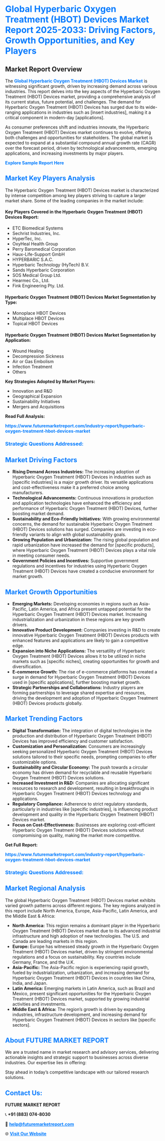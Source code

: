 <h1 style="color: #007BFF;">Global Hyperbaric Oxygen Treatment (HBOT) Devices Market Report 2025-2033: Driving Factors, Growth Opportunities, and Key Players</h1>

<section id="overview">
<h2>Market Report Overview</h2>
<p>The <a href="https://www.futuremarketreport.com/industry-report/hyperbaric-oxygen-treatment-hbot-devices-market" style="color: #007BFF; text-decoration: none;"><strong>Global Hyperbaric Oxygen Treatment (HBOT) Devices Market</strong></a> is witnessing significant growth, driven by increasing demand across various industries. This report delves into the key aspects of the Hyperbaric Oxygen Treatment (HBOT) Devices market, providing a comprehensive analysis of its current status, future potential, and challenges. The demand for Hyperbaric Oxygen Treatment (HBOT) Devices has surged due to its wide-ranging applications in industries such as [insert industries], making it a critical component in modern-day [applications].</p>
<p>As consumer preferences shift and industries innovate, the Hyperbaric Oxygen Treatment (HBOT) Devices market continues to evolve, offering both challenges and opportunities for stakeholders. The global market is expected to expand at a substantial compound annual growth rate (CAGR) over the forecast period, driven by technological advancements, emerging applications, and increasing investments by major players.</p>
</section>

<section id="overview">
<p><a href="https://www.futuremarketreport.com/request-sample/reportId=91838" style="color: #007BFF; text-decoration: none;"><strong>Explore Sample Report Here</strong></a></p>
</section>

<section id="key-players">
<h2 style="color: #007BFF;">Market Key Players Analysis</h2>
<p>The Hyperbaric Oxygen Treatment (HBOT) Devices market is characterized by intense competition among key players striving to capture a larger market share. Some of the leading companies in the market include:</p>
<h4>Key Players Covered in the Hyperbaric Oxygen Treatment (HBOT) Devices Report:</h4>
<ul><li>ETC Biomedical Systems</li><li>Sechrist Industries, Inc.</li><li>HyperTec, Inc.</li><li>OxyHeal Health Group</li><li>Perry Baromedical Corporation</li><li>Haux-Life-Support GmbH</li><li>HYPERBARIC S.A.C.</li><li>Hyperbaric Technology (HyTech) B.V.</li><li>Sands Hyperbaric Corporation</li><li>SOS Medical Group Ltd.</li><li>Hearmec Co., Ltd.</li><li>Fink Engineering Pty. Ltd.</li></ul>
<h4>Hyperbaric Oxygen Treatment (HBOT) Devices Market Segmentation by Type:</h4>
<ul><li>Monoplace HBOT Devices</li><li>Multiplace HBOT Devices</li><li>Topical HBOT Devices</li></ul>

<h4>Hyperbaric Oxygen Treatment (HBOT) Devices Market Segmentation by Application:</h4>
<ul><li>Wound Healing</li><li>Decompression Sickness</li><li>Air or Gas Embolism</li><li>Infection Treatment</li><li>Others</li></ul>
<p><strong>Key Strategies Adopted by Market Players:</strong></p>
<ul>
<li>Innovation and R&D</li>
<li>Geographical Expansion</li>
<li>Sustainability Initiatives</li>
<li>Mergers and Acquisitions</li>
</ul>
</section>

<section>
<p><strong>Read Full Analysis: </strong></p><a href="https://www.futuremarketreport.com/industry-report/hyperbaric-oxygen-treatment-hbot-devices-market" style="color: #007BFF; text-decoration: none;"><strong>https://www.futuremarketreport.com/industry-report/hyperbaric-oxygen-treatment-hbot-devices-market</strong></a>
<h3 style="color: #007BFF;">Strategic Questions Addressed:</h3>
</section>

<section id="driving-factors">
<h2 style="color: #007BFF;">Market Driving Factors</h2>
<ul>
<li><strong>Rising Demand Across Industries:</strong> The increasing adoption of Hyperbaric Oxygen Treatment (HBOT) Devices in industries such as [specific industries] is a major growth driver. Its versatile applications and cost-effectiveness make it a preferred choice among manufacturers.</li>
<li><strong>Technological Advancements:</strong> Continuous innovations in production and application technologies have enhanced the efficiency and performance of Hyperbaric Oxygen Treatment (HBOT) Devices, further boosting market demand.</li>
<li><strong>Sustainability and Eco-Friendly Initiatives:</strong> With growing environmental concerns, the demand for sustainable Hyperbaric Oxygen Treatment (HBOT) Devices solutions has surged. Companies are investing in eco-friendly variants to align with global sustainability goals.</li>
<li><strong>Growing Population and Urbanization:</strong> The rising global population and rapid urbanization have increased the demand for [specific products], where Hyperbaric Oxygen Treatment (HBOT) Devices plays a vital role in meeting consumer needs.</li>
<li><strong>Government Policies and Incentives:</strong> Supportive government regulations and incentives for industries using Hyperbaric Oxygen Treatment (HBOT) Devices have created a conducive environment for market growth.</li>
</ul>
</section>

<section id="growth-opportunities">
<h2 style="color: #007BFF;">Market Growth Opportunities</h2>
<ul>
<li><strong>Emerging Markets:</strong> Developing economies in regions such as Asia-Pacific, Latin America, and Africa present untapped potential for the Hyperbaric Oxygen Treatment (HBOT) Devices market. Increasing industrialization and urbanization in these regions are key growth drivers.</li>
<li><strong>Innovative Product Development:</strong> Companies investing in R&D to create innovative Hyperbaric Oxygen Treatment (HBOT) Devices products with enhanced features and applications are likely to gain a competitive edge.</li>
<li><strong>Expansion into Niche Applications:</strong> The versatility of Hyperbaric Oxygen Treatment (HBOT) Devices allows it to be utilized in niche markets such as [specific niches], creating opportunities for growth and diversification.</li>
<li><strong>E-commerce Growth:</strong> The rise of e-commerce platforms has created a surge in demand for Hyperbaric Oxygen Treatment (HBOT) Devices used in [specific applications], further boosting market growth.</li>
<li><strong>Strategic Partnerships and Collaborations:</strong> Industry players are forming partnerships to leverage shared expertise and resources, driving the development and adoption of Hyperbaric Oxygen Treatment (HBOT) Devices products globally.</li>
</ul>
</section>

<section id="trending-factors">
<h2 style="color: #007BFF;">Market Trending Factors</h2>
<ul>
<li><strong>Digital Transformation:</strong> The integration of digital technologies in the production and distribution of Hyperbaric Oxygen Treatment (HBOT) Devices has improved efficiency and customer satisfaction.</li>
<li><strong>Customization and Personalization:</strong> Consumers are increasingly seeking personalized Hyperbaric Oxygen Treatment (HBOT) Devices solutions tailored to their specific needs, prompting companies to offer customizable options.</li>
<li><strong>Sustainability and Circular Economy:</strong> The push towards a circular economy has driven demand for recyclable and reusable Hyperbaric Oxygen Treatment (HBOT) Devices solutions.</li>
<li><strong>Increased Investment in R&D:</strong> Companies are allocating significant resources to research and development, resulting in breakthroughs in Hyperbaric Oxygen Treatment (HBOT) Devices technology and applications.</li>
<li><strong>Regulatory Compliance:</strong> Adherence to strict regulatory standards, particularly in industries like [specific industries], is influencing product development and quality in the Hyperbaric Oxygen Treatment (HBOT) Devices market.</li>
<li><strong>Focus on Cost-Effectiveness:</strong> Businesses are exploring cost-efficient Hyperbaric Oxygen Treatment (HBOT) Devices solutions without compromising on quality, making the market more competitive.</li>
</ul>
</section>

<section>
<p><strong>Get Full Report: </strong></p><a href="https://www.futuremarketreport.com/industry-report/hyperbaric-oxygen-treatment-hbot-devices-market" style="color: #007BFF; text-decoration: none;"><strong>https://www.futuremarketreport.com/industry-report/hyperbaric-oxygen-treatment-hbot-devices-market</strong></a>
<h3 style="color: #007BFF;">Strategic Questions Addressed:</h3>
</section>


<section id="regional-analysis">
<h2 style="color: #007BFF;">Market Regional Analysis</h2>
<p>The global Hyperbaric Oxygen Treatment (HBOT) Devices market exhibits varied growth patterns across different regions. The key regions analyzed in this report include North America, Europe, Asia-Pacific, Latin America, and the Middle East & Africa:</p>
<ul>
<li><strong>North America:</strong> This region remains a dominant player in the Hyperbaric Oxygen Treatment (HBOT) Devices market due to its advanced industrial infrastructure and high adoption of new technologies. The U.S. and Canada are leading markets in this region.</li>
<li><strong>Europe:</strong> Europe has witnessed steady growth in the Hyperbaric Oxygen Treatment (HBOT) Devices market, driven by stringent environmental regulations and a focus on sustainability. Key countries include Germany, France, and the U.K.</li>
<li><strong>Asia-Pacific:</strong> The Asia-Pacific region is experiencing rapid growth, fueled by industrialization, urbanization, and increasing demand for Hyperbaric Oxygen Treatment (HBOT) Devices in countries like China, India, and Japan.</li>
<li><strong>Latin America:</strong> Emerging markets in Latin America, such as Brazil and Mexico, present significant opportunities for the Hyperbaric Oxygen Treatment (HBOT) Devices market, supported by growing industrial activities and investments.</li>
<li><strong>Middle East & Africa:</strong> The region’s growth is driven by expanding industries, infrastructure development, and increasing demand for Hyperbaric Oxygen Treatment (HBOT) Devices in sectors like [specific sectors].</li>
</ul>
</section>

<footer>
<h2 style="color: #007BFF;">About FUTURE MARKET REPORT</h2>
<p>We are a trusted name in market research and advisory services, delivering actionable insights and strategic support to businesses across diverse industries. Our expertise lies in offering:</p>

<p>Stay ahead in today’s competitive landscape with our tailored research solutions.</p>

<h2 style="color: #007BFF;">Contact Us:</h2>
<p><strong>FUTURE MARKET REPORT</strong></p>
<p>📞 <strong>+91 (883) 074-8030</strong></p>
<p>📧 <strong><a href="mailto:help@futuremarketreport.com" style="color: #007BFF;">help@futuremarketreport.com</a></strong></p>
<p>🌐 <strong><a href="https://www.futuremarketreport.com/" style="color: #007BFF;">Visit Our Website</a></strong></p>
</footer>